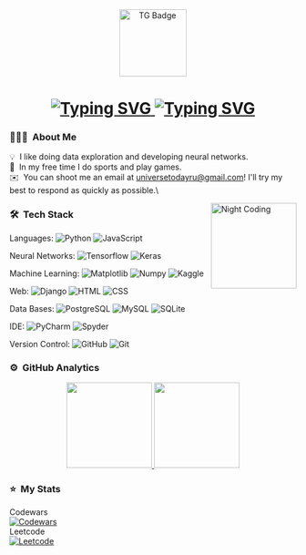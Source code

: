
<div id="badges" align="center">
  <a href="https://t.me/mercury_venus_earth">
    <img src="https://img.shields.io/badge/-telegram-red?style=for-the-badge&color=fdd748&logo=telegram&logoColor=blue" alt="TG Badge" width="118"/>
  </a>
</div>

  
<h1>
  <div align="center">
    <a href="https://git.io/typing-svg">
      <img src="https://readme-typing-svg.demolab.com?font=Fira+Code&weight=900&duration=3500&pause=1000&width=500&lines=Hi there! I'm Marina." alt="Typing SVG" />
          <img src="https://readme-typing-svg.demolab.com?font=Fira+Code&weight=900&duration=3500&pause=1000&width=500&lines=Data Scientist, Developer, Founder." alt="Typing SVG" />
    </a>
  </div>
</h1>

### 👨🏻‍💻 &nbsp;About Me

💡 &nbsp;I like doing data exploration and developing neural networks.\
🌱 &nbsp;In my free time I do sports and play games.\
✉️ &nbsp;You can shoot me an email at universetodayru@gmail.com! I'll try my best to respond as quickly as possible.\

<img alt="Night Coding" src="https://media.giphy.com/media/v1.Y2lkPTc5MGI3NjExYmE3YWJhMTI0YTUwMzA4ZDUwNGYzNDFhNmExYjE5MGI1MjFhMjMxNCZjdD1n/l3q2WMhNcyFOWP280/giphy.gif" align="right" width="150"/>

### 🛠 &nbsp;Tech Stack

Languages: ![Python](https://img.shields.io/badge/-Python-05122A?style=flat&logo=python) ![JavaScript](https://img.shields.io/badge/-JavaScript-05122A?style=flat&logo=javascript)&nbsp;

Neural Networks: ![Tensorflow](https://img.shields.io/badge/-Tensorflow-05122A?style=flat&logo=tensorflow&logoColor=092E20) ![Keras](https://img.shields.io/badge/-Keras-05122A?style=flat&logo=keras&logoColor=092E20)&nbsp;

Machine Learning: ![Matplotlib](https://img.shields.io/badge/-matplotlib-05122A?style=flat&logo=tensorflow&logoColor=092E20) ![Numpy](https://img.shields.io/badge/-Keras-05122A?style=flat&logo=numpy&logoColor=092E20) ![Kaggle](https://img.shields.io/badge/Kaggle-035a7d?style=for-the-badge&logo=kaggle&logoColor=white)

Web: ![Django](https://img.shields.io/badge/django-%23092E20.svg?style=for-the-badge&logo=django&logoColor=white) ![HTML](https://img.shields.io/badge/-HTML-05122A?style=flat&logo=HTML5) ![CSS](https://img.shields.io/badge/-CSS-05122A?style=flat&logo=CSS3&logoColor=1572B6)&nbsp;

Data Bases: ![PostgreSQL](https://img.shields.io/badge/-PostgreSQL-05122A?style=flat&logo=PostgreSQL) ![MySQL](https://img.shields.io/badge/mysql-%2300f.svg?style=for-the-badge&logo=mysql&logoColor=white) ![SQLite](https://img.shields.io/badge/sqlite-%2307405e.svg?style=for-the-badge&logo=sqlite&logoColor=white)&nbsp;

IDE: ![PyCharm](https://img.shields.io/badge/pycharm-143?style=for-the-badge&logo=pycharm&logoColor=black&color=black&labelColor=green) ![Spyder](https://img.shields.io/badge/Spyder-838485?style=for-the-badge&logo=spyder%20ide&logoColor=maroon)&nbsp;

Version Control: ![GitHub](https://img.shields.io/badge/-GitHub-05122A?style=flat&logo=github) ![Git](https://img.shields.io/badge/-Git-05122A?style=flat&logo=git)


### ⚙️ &nbsp;GitHub Analytics

<p align="center">
<a href="https://github.com/anuraghazra/github-readme-stats">
  <img height="150em" src="https://github-readme-stats-eight-theta.vercel.app/api/top-langs/?username=universetoday&layout=compact&langs_count=8&theme=vision-friendly-dark"/>
  <img height="150em" src="https://github-readme-stats-eight-theta.vercel.app/api?username=universetoday&hide=prs,issues,contribs&show_icons=true&theme=vision-friendly-dark&include_all_commits=true&count_private=true"/>
</a>
</p>
 
### ⭐ &nbsp;My Stats

Codewars\
[![Codewars](https://www.codewars.com/users/universetoday/badges/large)](https://www.codewars.com/users/universetoday)\
Leetcode\
[![Leetcode](https://leetcode-stats-six.vercel.app/api?username=universetodayru&theme=dark)](https://leetcode.com/universetodayru/)
